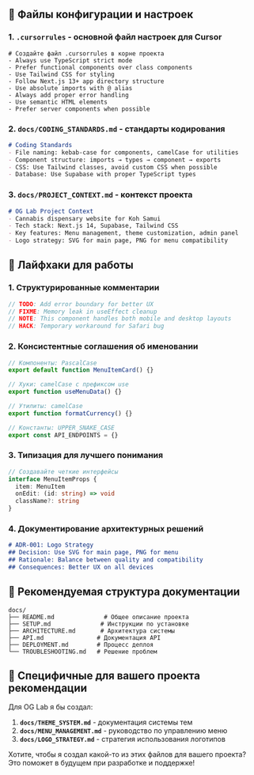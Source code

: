 ## 🔧 Файлы конфигурации и настроек

### 1. **`.cursorrules`** - основной файл настроек для Cursor
```
# Создайте файл .cursorrules в корне проекта
- Always use TypeScript strict mode
- Prefer functional components over class components
- Use Tailwind CSS for styling
- Follow Next.js 13+ app directory structure
- Use absolute imports with @ alias
- Always add proper error handling
- Use semantic HTML elements
- Prefer server components when possible
```

### 2. **`docs/CODING_STANDARDS.md`** - стандарты кодирования
```markdown
# Coding Standards
- File naming: kebab-case for components, camelCase for utilities
- Component structure: imports → types → component → exports
- CSS: Use Tailwind classes, avoid custom CSS when possible
- Database: Use Supabase with proper TypeScript types
```

### 3. **`docs/PROJECT_CONTEXT.md`** - контекст проекта
```markdown
# OG Lab Project Context
- Cannabis dispensary website for Koh Samui
- Tech stack: Next.js 14, Supabase, Tailwind CSS
- Key features: Menu management, theme customization, admin panel
- Logo strategy: SVG for main page, PNG for menu compatibility
```

## 🚀 Лайфхаки для работы

### 1. **Структурированные комментарии**
```typescript
// TODO: Add error boundary for better UX
// FIXME: Memory leak in useEffect cleanup
// NOTE: This component handles both mobile and desktop layouts
// HACK: Temporary workaround for Safari bug
```

### 2. **Консистентные соглашения об именовании**
```typescript
// Компоненты: PascalCase
export default function MenuItemCard() {}

// Хуки: camelCase с префиксом use
export function useMenuData() {}

// Утилиты: camelCase
export function formatCurrency() {}

// Константы: UPPER_SNAKE_CASE
export const API_ENDPOINTS = {}
```

### 3. **Типизация для лучшего понимания**
```typescript
// Создавайте четкие интерфейсы
interface MenuItemProps {
  item: MenuItem
  onEdit: (id: string) => void
  className?: string
}
```

### 4. **Документирование архитектурных решений**
```markdown
# ADR-001: Logo Strategy
## Decision: Use SVG for main page, PNG for menu
## Rationale: Balance between quality and compatibility
## Consequences: Better UX on all devices
```

## 📝 Рекомендуемая структура документации

```
docs/
├── README.md              # Общее описание проекта
├── SETUP.md              # Инструкции по установке
├── ARCHITECTURE.md       # Архитектура системы
├── API.md               # Документация API
├── DEPLOYMENT.md        # Процесс деплоя
└── TROUBLESHOOTING.md   # Решение проблем
```

## 🎯 Специфичные для вашего проекта рекомендации

Для OG Lab я бы создал:

1. **`docs/THEME_SYSTEM.md`** - документация системы тем
2. **`docs/MENU_MANAGEMENT.md`** - руководство по управлению меню
3. **`docs/LOGO_STRATEGY.md`** - стратегия использования логотипов

Хотите, чтобы я создал какой-то из этих файлов для вашего проекта? Это поможет в будущем при разработке и поддержке!
